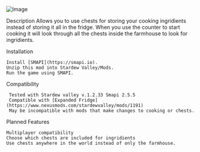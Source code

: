 ![Image](https://staticdelivery.nexusmods.com/mods/1303/images/2545/2545-1532260591-702566672.png)

Description
Allows you to use chests for storing your cooking ingridients instead of storing it all in the fridge. When you use the counter to start cooking it will look through all the chests inside the farmhouse to look for ingridients.

Installation

    Install [SMAPI](https://smapi.io).
    Unzip this mod into Stardew Valley/Mods.
    Run the game using SMAPI.


Compatibility

     Tested with Stardew valley v.1.2.33 Smapi 2.5.5
     Compatible with [Expanded Fridge](https://www.nexusmods.com/stardewvalley/mods/1191)
     May be incompatible with mods that make changes to cooking or chests.

Planned Features

    Multiplayer compatibility
    Choose which chests are included for ingridients
    Use chests anywhere in the world instead of only the farmhouse.
